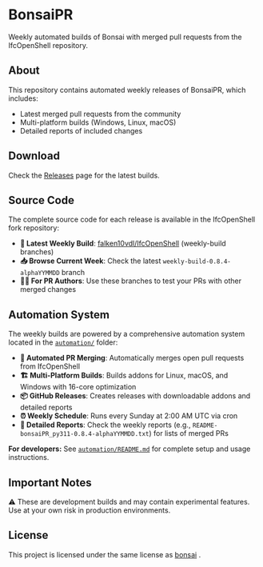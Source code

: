 # BonsaiPR

Weekly automated builds of Bonsai with merged pull requests from the IfcOpenShell repository.

## About

This repository contains automated weekly releases of BonsaiPR, which includes:
- Latest merged pull requests from the community
- Multi-platform builds (Windows, Linux, macOS)
- Detailed reports of included changes

## Download

Check the [Releases](https://github.com/falken10vdl/bonsaiPR/releases) page for the latest builds.

## Source Code

The complete source code for each release is available in the IfcOpenShell fork repository:

- **🔗 Latest Weekly Build**: [falken10vdl/IfcOpenShell](https://github.com/falken10vdl/IfcOpenShell) (weekly-build branches)
- **📥 Browse Current Week**: Check the latest `weekly-build-0.8.4-alphaYYMMDD` branch
- **👨‍💻 For PR Authors**: Use these branches to test your PRs with other merged changes

## Automation System

The weekly builds are powered by a comprehensive automation system located in the [`automation/`](./automation/) folder:

- **🤖 Automated PR Merging**: Automatically merges open pull requests from IfcOpenShell
- **🏗️ Multi-Platform Builds**: Builds addons for Linux, macOS, and Windows with 16-core optimization
- **📦 GitHub Releases**: Creates releases with downloadable addons and detailed reports
- **⏰ Weekly Schedule**: Runs every Sunday at 2:00 AM UTC via cron
- **📝 Detailed Reports**: Check the weekly reports (e.g., `README-bonsaiPR_py311-0.8.4-alphaYYMMDD.txt`) for lists of merged PRs

**For developers:** See [`automation/README.md`](./automation/README.md) for complete setup and usage instructions.

## Important Notes

⚠️ These are development builds and may contain experimental features.
Use at your own risk in production environments.

## License

This project is licensed under the same license as [bonsai](https://github.com/IfcOpenShell/IfcOpenShell) .
